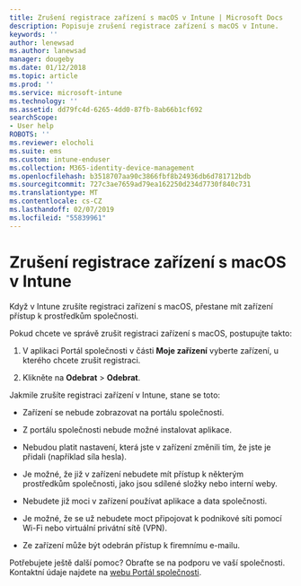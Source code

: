 ```yaml
---
title: Zrušení registrace zařízení s macOS v Intune | Microsoft Docs
description: Popisuje zrušení registrace zařízení s macOS v Intune.
keywords: ''
author: lenewsad
ms.author: lanewsad
manager: dougeby
ms.date: 01/12/2018
ms.topic: article
ms.prod: ''
ms.service: microsoft-intune
ms.technology: ''
ms.assetid: dd79fc4d-6265-4dd0-87fb-8ab66b1cf692
searchScope:
- User help
ROBOTS: ''
ms.reviewer: elocholi
ms.suite: ems
ms.custom: intune-enduser
ms.collection: M365-identity-device-management
ms.openlocfilehash: b3518707aa90c3866fbf8b24936db6d781712bdb
ms.sourcegitcommit: 727c3ae7659ad79ea162250d234d7730f840c731
ms.translationtype: MT
ms.contentlocale: cs-CZ
ms.lasthandoff: 02/07/2019
ms.locfileid: "55839961"
---
```

# <a name="unenroll-your-macos-device-from-intune"></a>Zrušení registrace zařízení s macOS v Intune

Když v Intune zrušíte registraci zařízení s macOS, přestane mít zařízení přístup k prostředkům společnosti.

Pokud chcete ve správě zrušit registraci zařízení s macOS, postupujte takto:

1.  V aplikaci Portál společnosti v části **Moje zařízení** vyberte zařízení, u kterého chcete zrušit registraci.

2.  Klikněte na **Odebrat** > **Odebrat**.

Jakmile zrušíte registraci zařízení v Intune, stane se toto:

-   Zařízení se nebude zobrazovat na portálu společnosti.

-   Z portálu společnosti nebude možné instalovat aplikace.

-   Nebudou platit nastavení, která jste v zařízení změnili tím, že jste je přidali (například síla hesla).

-   Je možné, že již v zařízení nebudete mít přístup k některým prostředkům společnosti, jako jsou sdílené složky nebo interní weby.

-   Nebudete již moci v zařízení používat aplikace a data společnosti.

-   Je možné, že se už nebudete moct připojovat k podnikové síti pomocí Wi-Fi nebo virtuální privátní sítě (VPN).

-   Ze zařízení může být odebrán přístup k firemnímu e-mailu.

Potřebujete ještě další pomoc? Obraťte se na podporu ve vaší společnosti. Kontaktní údaje najdete na [webu Portál společnosti](https://go.microsoft.com/fwlink/?linkid=2010980).
